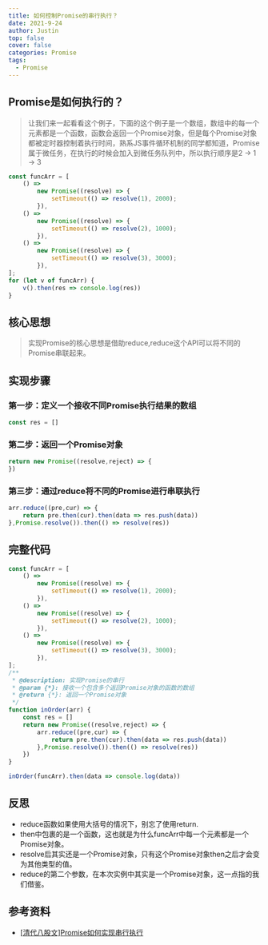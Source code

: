 ```yaml
---
title: 如何控制Promise的串行执行？
date: 2021-9-24
author: Justin
top: false
cover: false
categories: Promise
tags:
  - Promise
---
```


## Promise是如何执行的？
>让我们来一起看看这个例子，下面的这个例子是一个数组，数组中的每一个元素都是一个函数，函数会返回一个Promise对象，但是每个Promise对象都被定时器控制着执行时间，熟系JS事件循环机制的同学都知道，Promise属于微任务，在执行的时候会加入到微任务队列中，所以执行顺序是2 -> 1 -> 3

```js
const funcArr = [
    () =>
        new Promise((resolve) => {
            setTimeout(() => resolve(1), 2000);
        }),
    () =>
        new Promise((resolve) => {
            setTimeout(() => resolve(2), 1000);
        }),
    () =>
        new Promise((resolve) => {
            setTimeout(() => resolve(3), 3000);
        }),
];
for (let v of funcArr) {
    v().then(res => console.log(res))
}
```
## 核心思想
>实现Promise的核心思想是借助reduce,reduce这个API可以将不同的Promise串联起来。

## 实现步骤
### 第一步：定义一个接收不同Promise执行结果的数组
```js
const res = []
```

### 第二步：返回一个Promise对象
```js
return new Promise((resolve,reject) => {     
})
```

### 第三步：通过reduce将不同的Promise进行串联执行
```js
arr.reduce((pre,cur) => {
    return pre.then(cur).then(data => res.push(data))
},Promise.resolve()).then(() => resolve(res))
```

## 完整代码
```js
const funcArr = [
    () =>
        new Promise((resolve) => {
            setTimeout(() => resolve(1), 2000);
        }),
    () =>
        new Promise((resolve) => {
            setTimeout(() => resolve(2), 1000);
        }),
    () =>
        new Promise((resolve) => {
            setTimeout(() => resolve(3), 3000);
        }),
];
/**
 * @description: 实现Promise的串行
 * @param {*}: 接收一个包含多个返回Promise对象的函数的数组
 * @return {*}: 返回一个Promise对象
 */
function inOrder(arr) {
    const res = []
    return new Promise((resolve,reject) => {
        arr.reduce((pre,cur) => {
            return pre.then(cur).then(data => res.push(data))
        },Promise.resolve()).then(() => resolve(res))       
    })
}

inOrder(funcArr).then(data => console.log(data))
```

## 反思
* reduce函数如果使用大括号的情况下，别忘了使用return.
* then中包裹的是一个函数，这也就是为什么funcArr中每一个元素都是一个Promise对象。
* resolve后其实还是一个Promise对象，只有这个Promise对象then之后才会变为其他类型的值。
* reduce的第二个参数，在本次实例中其实是一个Promise对象，这一点指的我们借鉴。

## 参考资料
* [[清代八股文]Promise如何实现串行执行](https://www.cnblogs.com/zhangnan35/p/14584035.html)
